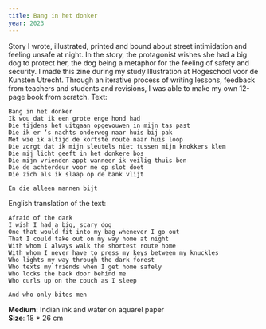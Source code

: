 ```yaml
---
title: Bang in het donker
year: 2023
---
```


Story I wrote, illustrated, printed and bound about street intimidation and feeling unsafe at night. In the story, the protagonist wishes she had a big dog to protect her, the dog being a metaphor for the feeling of safety and security.
I made this zine during my study Illustration at Hogeschool voor de Kunsten Utrecht. Through an iterative process of writing lessons, feedback from teachers and students and revisions, I was able to make my own 12-page book from scratch.
<single-image src="cover.jpeg" height="500" width="500" caption="Front of the zine">
Text:
```
Bang in het donker
Ik wou dat ik een grote enge hond had
Die tijdens het uitgaan opgevouwen in mijn tas past
Die ik er ‘s nachts onderweg naar huis bij pak
Met wie ik altijd de kortste route naar huis loop
Die zorgt dat ik mijn sleutels niet tussen mijn knokkers klem
Die mij licht geeft in het donkere bos
Die mijn vrienden appt wanneer ik veilig thuis ben
Die de achterdeur voor me op slot doet
Die zich als ik slaap op de bank vlijt

En die alleen mannen bijt
```

English translation of the text:

```
Afraid of the dark
I wish I had a big, scary dog
One that would fit into my bag whenever I go out
That I could take out on my way home at night
With whom I always walk the shortest route home
With whom I never have to press my keys between my knuckles
Who lights my way through the dark forest
Who texts my friends when I get home safely
Who locks the back door behind me
Who curls up on the couch as I sleep

And who only bites men
```
<images images="1page.jpeg,2page.jpeg,3page.jpeg" height="500px" width="500px" lgColumns="3" caption="The first four pages of the zine">

**Medium**: Indian ink and water on aquarel paper <br>
**Size**: 18 * 26 cm

